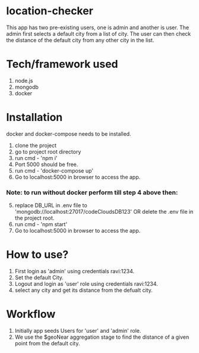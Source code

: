 # location-checker

This app has two pre-existing users, one is admin and another is user. The admin first selects a default city from a list of city. The user can then check the distance of the default city from any other city in the list.

# Tech/framework used

1. node.js
2. mongodb
3. docker

# Installation

docker and docker-compose needs to be installed.

1. clone the project
2. go to project root directory
3. run cmd - 'npm i'
4. Port 5000 should be free.
5. run cmd - 'docker-compose up'
6. Go to localhost:5000 in browser to access the app.

### Note: to run without docker perform till step 4 above then: 
5. replace DB_URL in .env file to 'mongodb://localhost:27017/codeCloudsDB123' OR
delete the .env file in the project root.
6. run cmd - 'npm start'
7. Go to localhost:5000 in browser to access the app.

# How to use?

1. First login as 'admin' using credentials ravi:1234.
2. Set the default City.
3. Logout and login as 'user' role using credentials ravi:1234.
4. select any city and get its distance from the defualt city.

# Workflow

1. Initially app seeds Users for 'user' and 'admin' role.
2. We use the $geoNear aggregation stage to find the distance of a given point from the default city.